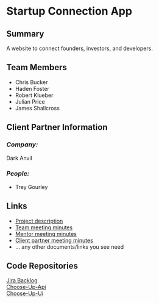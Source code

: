 # Startup Connection App
## **Summary**

A website to connect founders, investors, and developers.

## **Team Members**

- Chris Bucker
- Haden Foster
- Robert Klueber
- Julian Price
- James Shallcross

## **Client Partner Information**

### *Company:*
Dark Anvil

### *People:*
- Trey Gourley
## **Links**

- [Project description](ProjectDescription.md)
- [Team meeting minutes](MeetingMinutes/Team)
- [Mentor meeting minutes](MeetingMinutes/Mentor)
- [Client partner meeting minutes](MeetingMinutes/ClientPartner)
- ... any other documents/links you see need

## **Code Repositories**
[Jira Backlog](https://darkanvillabs-chooseup.atlassian.net/secure/RapidBoard.jspa?rapidView=1&projectKey=CU&view=planning&selectedIssue=CU-5&issueLimit=100)  
[Choose-Up-Api](https://gitlab.com/Cjbucker/choose-up-api)  
[Choose-Up-Ui](https://gitlab.com/Cjbucker/choose-up-ui)
